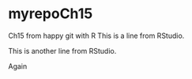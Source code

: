 # myrepoCh15
Ch15 from happy git with R
This is a line from RStudio.

This is another line from RStudio.

Again
